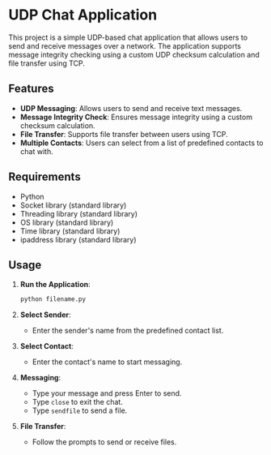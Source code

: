 # UDP Chat Application

This project is a simple UDP-based chat application that allows users to send and receive messages over a network. The application supports message integrity checking using a custom UDP checksum calculation and file transfer using TCP.

## Features

- **UDP Messaging**: Allows users to send and receive text messages.
- **Message Integrity Check**: Ensures message integrity using a custom checksum calculation.
- **File Transfer**: Supports file transfer between users using TCP.
- **Multiple Contacts**: Users can select from a list of predefined contacts to chat with.

## Requirements

- Python
- Socket library (standard library)
- Threading library (standard library)
- OS library (standard library)
- Time library (standard library)
- ipaddress library (standard library)

## Usage

1. **Run the Application**: 
    ```bash
    python filename.py
    ```

2. **Select Sender**:
    - Enter the sender's name from the predefined contact list.

3. **Select Contact**:
    - Enter the contact's name to start messaging.

4. **Messaging**:
    - Type your message and press Enter to send.
    - Type `close` to exit the chat.
    - Type `sendfile` to send a file.

5. **File Transfer**:
    - Follow the prompts to send or receive files.
